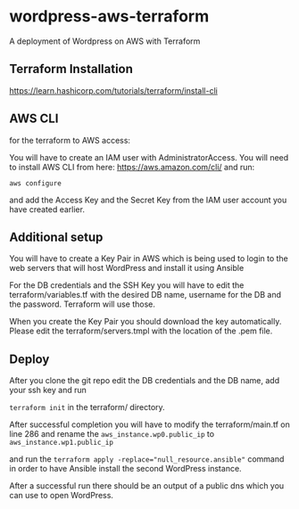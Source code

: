 # wordpress-aws-terraform
A deployment of Wordpress on AWS with Terraform

## Terraform Installation

https://learn.hashicorp.com/tutorials/terraform/install-cli

## AWS CLI

for the terraform to AWS access:

You will have to create an IAM user with AdministratorAccess. You will need to install AWS CLI from here: https://aws.amazon.com/cli/ and run:

``` aws configure ```

and add the Access Key and the Secret Key from the IAM user account you have created earlier.

## Additional setup

You will have to create a Key Pair in AWS which is being used to login to the web servers that will host WordPress and install it using Ansible

For the DB credentials and the SSH Key you will have to edit the terraform/variables.tf with the desired DB name, username for the DB and the password. Terraform will use those.

When you create the Key Pair you should download the key automatically. Please edit the terraform/servers.tmpl with the location of the .pem file.


## Deploy

After you clone the git repo edit the DB credentials and the DB name, add your ssh key and run 

``` terraform init ``` in the terraform/ directory.

After successful completion you will have to modify the terraform/main.tf on line 286 and rename the ```aws_instance.wp0.public_ip``` to ```aws_instance.wp1.public_ip```

and run the ``` terraform apply -replace="null_resource.ansible" ``` command in order to have Ansible install the second WordPress instance.

After a successful run there should be an output of a public dns which you can use to open WordPress.
